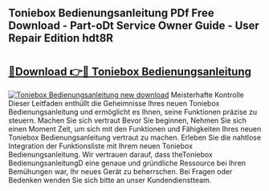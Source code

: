 ## Toniebox Bedienungsanleitung PDf Free Download - Part-oDt Service Owner Guide - User Repair Edition hdt8R

# <h2><a href="http://df47c0.blite.top/?on=Toniebox+Bedienungsanleitung">🔗Download 👉🔴 Toniebox Bedienungsanleitung</a></h2>

[![Toniebox Bedienungsanleitung new download](https://i.imgur.com/lujVjoI.png)](http://df47c0.blite.top/?on=Toniebox+Bedienungsanleitung)
Meisterhafte Kontrolle Dieser Leitfaden enthüllt die Geheimnisse Ihres neuen Toniebox Bedienungsanleitung und ermöglicht es Ihnen, seine Funktionen präzise zu steuern. Machen Sie sich vertraut Bevor Sie beginnen, Nehmen Sie sich einen Moment Zeit, um sich mit den Funktionen und Fähigkeiten Ihres neuen Toniebox Bedienungsanleitung vertraut zu machen. Erleben Sie die nahtlose Integration der Funktionsliste mit Ihrem neuen Toniebox Bedienungsanleitung. Wir vertrauen darauf, dass theToniebox BedienungsanleitungD eine genaue und gründliche Ressource bei Ihren Bemühungen war, Ihr neues Gerät zu beherrschen. Bei Fragen oder Bedenken wenden Sie sich bitte an unser Kundendienstteam.
